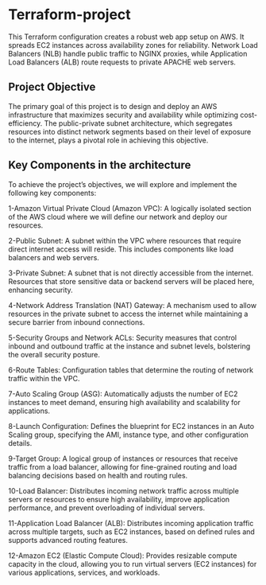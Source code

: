 # Terraform-project
This Terraform configuration creates a robust web app setup on AWS. It spreads EC2 instances across availability zones for reliability. Network Load Balancers (NLB) handle public traffic to NGINX proxies, while Application Load Balancers (ALB) route requests to private APACHE web servers. 


## Project Objective

The primary goal of this project is to design and deploy an AWS infrastructure that maximizes security and availability while optimizing cost-efficiency. The public-private subnet architecture, which segregates resources into distinct network segments based on their level of exposure to the internet, plays a pivotal role in achieving this objective.

## Key Components in the architecture

To achieve the project’s objectives, we will explore and implement the following key components:

1-Amazon Virtual Private Cloud (Amazon VPC): A logically isolated section of the AWS cloud where we will define our network and deploy our resources.

2-Public Subnet: A subnet within the VPC where resources that require direct internet access will reside. This includes components like load balancers and web servers.

3-Private Subnet: A subnet that is not directly accessible from the internet. Resources that store sensitive data or backend servers will be placed here, enhancing security.

4-Network Address Translation (NAT) Gateway: A mechanism used to allow resources in the private subnet to access the internet while maintaining a secure barrier from inbound connections.

5-Security Groups and Network ACLs: Security measures that control inbound and outbound traffic at the instance and subnet levels, bolstering the overall security posture.

6-Route Tables: Configuration tables that determine the routing of network traffic within the VPC.

7-Auto Scaling Group (ASG): Automatically adjusts the number of EC2 instances to meet demand, ensuring high availability and scalability for applications.

8-Launch Configuration: Defines the blueprint for EC2 instances in an Auto Scaling group, specifying the AMI, instance type, and other configuration details.

9-Target Group: A logical group of instances or resources that receive traffic from a load balancer, allowing for fine-grained routing and load balancing decisions based on health and routing rules.

10-Load Balancer: Distributes incoming network traffic across multiple servers or resources to ensure high availability, improve application performance, and prevent overloading of individual servers.

11-Application Load Balancer (ALB): Distributes incoming application traffic across multiple targets, such as EC2 instances, based on defined rules and supports advanced routing features.

12-Amazon EC2 (Elastic Compute Cloud): Provides resizable compute capacity in the cloud, allowing you to run virtual servers (EC2 instances) for various applications, services, and workloads.
